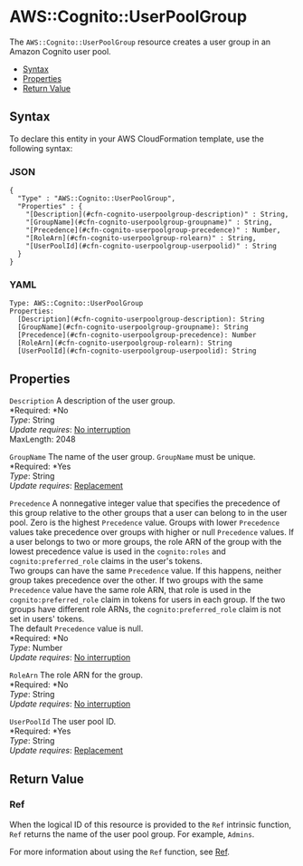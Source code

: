 # AWS::Cognito::UserPoolGroup<a name="aws-resource-cognito-userpoolgroup"></a>

The `AWS::Cognito::UserPoolGroup` resource creates a user group in an Amazon Cognito user pool\.


+ [Syntax](#aws-resource-cognito-userpoolgroup-syntax)
+ [Properties](#w3ab2c21c10d259b9)
+ [Return Value](#w3ab2c21c10d259c11)

## Syntax<a name="aws-resource-cognito-userpoolgroup-syntax"></a>

To declare this entity in your AWS CloudFormation template, use the following syntax:

### JSON<a name="aws-resource-cognito-userpoolgroup-syntax.json"></a>

```
{
  "Type" : "AWS::Cognito::UserPoolGroup",
  "Properties" : {
    "[Description](#cfn-cognito-userpoolgroup-description)" : String,
    "[GroupName](#cfn-cognito-userpoolgroup-groupname)" : String,
    "[Precedence](#cfn-cognito-userpoolgroup-precedence)" : Number,
    "[RoleArn](#cfn-cognito-userpoolgroup-rolearn)" : String,
    "[UserPoolId](#cfn-cognito-userpoolgroup-userpoolid)" : String
  }
}
```

### YAML<a name="aws-resource-cognito-userpoolgroup-syntax.yaml"></a>

```
Type: AWS::Cognito::UserPoolGroup
Properties:
  [Description](#cfn-cognito-userpoolgroup-description): String
  [GroupName](#cfn-cognito-userpoolgroup-groupname): String
  [Precedence](#cfn-cognito-userpoolgroup-precedence): Number
  [RoleArn](#cfn-cognito-userpoolgroup-rolearn): String
  [UserPoolId](#cfn-cognito-userpoolgroup-userpoolid): String
```

## Properties<a name="w3ab2c21c10d259b9"></a>

`Description`  <a name="cfn-cognito-userpoolgroup-description"></a>
A description of the user group\.  
*Required: *No  
*Type*: String  
*Update requires*: [No interruption](using-cfn-updating-stacks-update-behaviors.md#update-no-interrupt)  
MaxLength: 2048

`GroupName`  <a name="cfn-cognito-userpoolgroup-groupname"></a>
The name of the user group\. `GroupName` must be unique\.  
*Required: *Yes  
*Type*: String  
*Update requires*: [Replacement](using-cfn-updating-stacks-update-behaviors.md#update-replacement)

`Precedence`  <a name="cfn-cognito-userpoolgroup-precedence"></a>
A nonnegative integer value that specifies the precedence of this group relative to the other groups that a user can belong to in the user pool\. Zero is the highest `Precedence` value\. Groups with lower `Precedence` values take precedence over groups with higher or null `Precedence` values\. If a user belongs to two or more groups, the role ARN of the group with the lowest precedence value is used in the `cognito:roles` and `cognito:preferred_role` claims in the user's tokens\.  
Two groups can have the same `Precedence` value\. If this happens, neither group takes precedence over the other\. If two groups with the same `Precedence` value have the same role ARN, that role is used in the `cognito:preferred_role` claim in tokens for users in each group\. If the two groups have different role ARNs, the `cognito:preferred_role` claim is not set in users' tokens\.  
The default `Precedence` value is null\.  
*Required: *No  
*Type*: Number  
*Update requires*: [No interruption](using-cfn-updating-stacks-update-behaviors.md#update-no-interrupt)

`RoleArn`  <a name="cfn-cognito-userpoolgroup-rolearn"></a>
The role ARN for the group\.  
*Required: *No  
*Type*: String  
*Update requires*: [No interruption](using-cfn-updating-stacks-update-behaviors.md#update-no-interrupt)

`UserPoolId`  <a name="cfn-cognito-userpoolgroup-userpoolid"></a>
The user pool ID\.  
*Required: *Yes  
*Type*: String  
*Update requires*: [Replacement](using-cfn-updating-stacks-update-behaviors.md#update-replacement)

## Return Value<a name="w3ab2c21c10d259c11"></a>

### Ref<a name="w3ab2c21c10d259c11b2"></a>

When the logical ID of this resource is provided to the `Ref` intrinsic function, `Ref` returns the name of the user pool group\. For example, `Admins`\.

For more information about using the `Ref` function, see [Ref](intrinsic-function-reference-ref.md)\.